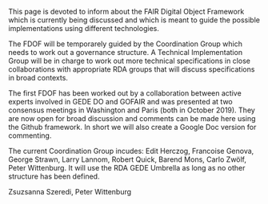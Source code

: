 This page is devoted to inform about the FAIR Digital Object Framework which is currently being discussed and which is meant to guide the possible implementations using different technologies.

The FDOF will be temporarely guided by the Coordination Group which needs to work out a governance structure. A Technical Implementation Group will be in charge to work out more technical specifications in close collaborations with appropriate RDA groups that will discuss specifications in broad contexts. 

The first FDOF has been worked out by a collaboration between active experts involved in GEDE DO and GOFAIR and was presented at two consensus meetings in Washington and Paris (both in October 2019). They are now open for broad discussion and comments can be made here using the Github framework. In short we will also create a Google Doc version for commenting.

The current Coordination Group incudes: Edit Herczog, Francoise Genova, George Strawn, Larry Lannom, Robert Quick, Barend Mons, Carlo Zwölf, Peter Wittenburg.
It will use the RDA GEDE Umbrella as long as no other structure has been defined.

Zsuzsanna Szeredi, Peter Wittenburg
